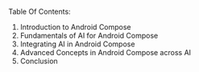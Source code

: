 Table Of Contents:

1. Introduction to Android Compose
2. Fundamentals of AI for Android Compose
3. Integrating AI in Android Compose
4. Advanced Concepts in Android Compose across AI
5. Conclusion